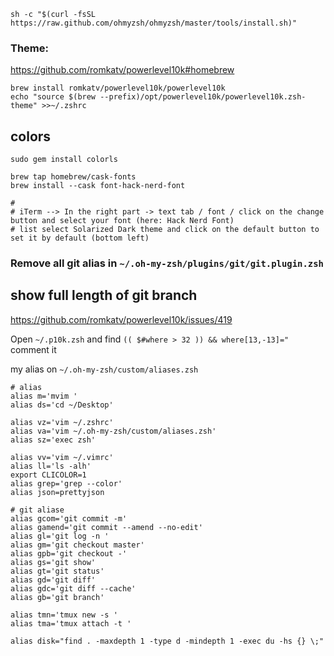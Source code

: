
`sh -c "$(curl -fsSL https://raw.github.com/ohmyzsh/ohmyzsh/master/tools/install.sh)"`


### Theme:

https://github.com/romkatv/powerlevel10k#homebrew


```
brew install romkatv/powerlevel10k/powerlevel10k
echo "source $(brew --prefix)/opt/powerlevel10k/powerlevel10k.zsh-theme" >>~/.zshrc

```

## colors
`sudo gem install colorls`

```
brew tap homebrew/cask-fonts
brew install --cask font-hack-nerd-font

# 
# iTerm --> In the right part -> text tab / font / click on the change button and select your font (here: Hack Nerd Font)
# list select Solarized Dark theme and click on the default button to set it by default (bottom left)
```



### Remove all git alias in `~/.oh-my-zsh/plugins/git/git.plugin.zsh`

## show full length of git branch

https://github.com/romkatv/powerlevel10k/issues/419

Open `~/.p10k.zsh` and find `(( $#where > 32 )) && where[13,-13]="` comment it

my alias on `~/.oh-my-zsh/custom/aliases.zsh`

```
# alias
alias m='mvim '
alias ds='cd ~/Desktop'

alias vz='vim ~/.zshrc'
alias va='vim ~/.oh-my-zsh/custom/aliases.zsh'
alias sz='exec zsh'

alias vv='vim ~/.vimrc'
alias ll='ls -alh'
export CLICOLOR=1
alias grep='grep --color'
alias json=prettyjson

# git aliase
alias gcom='git commit -m'
alias gamend='git commit --amend --no-edit'
alias gl='git log -n '
alias gm='git checkout master'
alias gpb='git checkout -'
alias gs='git show'
alias gt='git status'
alias gd='git diff'
alias gdc='git diff --cache'
alias gb='git branch'

alias tmn='tmux new -s '
alias tma='tmux attach -t '

alias disk="find . -maxdepth 1 -type d -mindepth 1 -exec du -hs {} \;"
